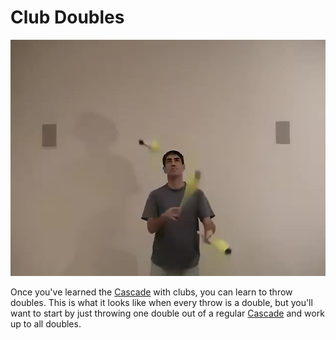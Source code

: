 # Club Doubles

![ClubDoubles](/site/videos/poster/clubdoubles.jpg)

Once you've learned the [Cascade](/site/en/clubcascade/README.md) with clubs, you can learn to throw doubles. This is what it looks like when every throw is a double, but you'll want to start by just throwing one double out of a regular [Cascade](/site/en/clubcascade/README.md) and work up to all doubles.

